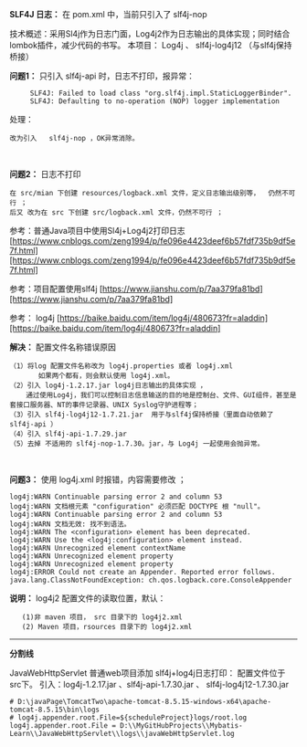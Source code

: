 **SLF4J 日志：** 
  在 pom.xml 中，当前只引入了  slf4j-nop 

技术概述：采用Sl4j作为日志门面，Log4j2作为日志输出的具体实现；同时结合lombok插件，减少代码的书写。
本项目：   Log4j 、 slf4j-log4j12 （与slf4j保持桥接）   

**问题1：** 只引入 slf4j-api 时，日志不打印，报异常：
    
         SLF4J: Failed to load class "org.slf4j.impl.StaticLoggerBinder".
         SLF4J: Defaulting to no-operation (NOP) logger implementation 
处理： 
    
    改为引入   slf4j-nop ，OK异常消除。      
 
<br/>  
     
**问题2：** 日志不打印
    
    在 src/mian 下创建 resources/logback.xml 文件，定义日志输出级别等，  仍然不可行 ；
    后又 改为在 src 下创建 src/logback.xml 文件，仍然不可行 ；

参考：普通Java项目中使用Sl4j+Log4j2打印日志 
    [https://www.cnblogs.com/zeng1994/p/fe096e4423deef6b57fdf735b9df5e7f.html][https://www.cnblogs.com/zeng1994/p/fe096e4423deef6b57fdf735b9df5e7f.html]

参考：项目配置使用slf4j
    [https://www.jianshu.com/p/7aa379fa81bd][https://www.jianshu.com/p/7aa379fa81bd]

参考： log4j
    [https://baike.baidu.com/item/log4j/480673?fr=aladdin][https://baike.baidu.com/item/log4j/480673?fr=aladdin]

**解决：**  配置文件名称错误原因

    （1）将log 配置文件名称改为 log4j.properties 或者 log4j.xml 
           如果两个都有，则会默认使用 log4j.xml。 
    （2）引入 log4j-1.2.17.jar log4j日志输出的具体实现 ，
        通过使用Log4j，我们可以控制日志信息输送的目的地是控制台、文件、GUI组件，甚至是套接口服务器、NT的事件记录器、UNIX Syslog守护进程等；
    （3）引入 slf4j-log4j12-1.7.21.jar  用于与slf4j保持桥接（里面自动依赖了 slf4j-api ）
    （4）引入 slf4j-api-1.7.29.jar 
    （5）去掉 不适用的 slf4j-nop-1.7.30。jar，与 Log4j 一起使用会抛异常。       

<br/> 

**问题3：**  使用 log4j.xml 时报错，内容需要修改 ；
    
    log4j:WARN Continuable parsing error 2 and column 53
    log4j:WARN 文档根元素 "configuration" 必须匹配 DOCTYPE 根 "null"。
    log4j:WARN Continuable parsing error 2 and column 53
    log4j:WARN 文档无效: 找不到语法。
    log4j:WARN The <configuration> element has been deprecated.
    log4j:WARN Use the <log4j:configuration> element instead.
    log4j:WARN Unrecognized element contextName
    log4j:WARN Unrecognized element property
    log4j:WARN Unrecognized element property
    log4j:ERROR Could not create an Appender. Reported error follows.
    java.lang.ClassNotFoundException: ch.qos.logback.core.ConsoleAppender


        
**说明：** log4j2 配置文件的读取位置，默认：
        
       (1)非 maven 项目， src 目录下的 log4j2.xml
       (2) Maven 项目，rsources 目录下的 log4j2.xml
        
  
  *****************************************************
  ************************分割线************************  
  
 
JavaWebHttpServlet 普通web项目添加 slf4j+log4j日志打印：
配置文件位于 src下。 
引入：log4j-1.2.17.jar 、slf4j-api-1.7.30.jar 、 slf4j-log4j12-1.7.30.jar
  
    # D:\javaPage\TomcatTwo\apache-tomcat-8.5.15-windows-x64\apache-tomcat-8.5.15\bin\logs
    # log4j.appender.root.File=${scheduleProject}logs/root.log
    log4j.appender.root.File = D:\\MyGitHubProjects\\Mybatis-Learn\\JavaWebHttpServlet\\logs\\javaWebHttpServlet.log
    

[https://www.cnblogs.com/zeng1994/p/fe096e4423deef6b57fdf735b9df5e7f.html]: https://www.cnblogs.com/zeng1994/p/fe096e4423deef6b57fdf735b9df5e7f.html

[https://www.jianshu.com/p/7aa379fa81bd]: https://www.jianshu.com/p/7aa379fa81bd

[https://baike.baidu.com/item/log4j/480673?fr=aladdin]: https://baike.baidu.com/item/log4j/480673?fr=aladdin